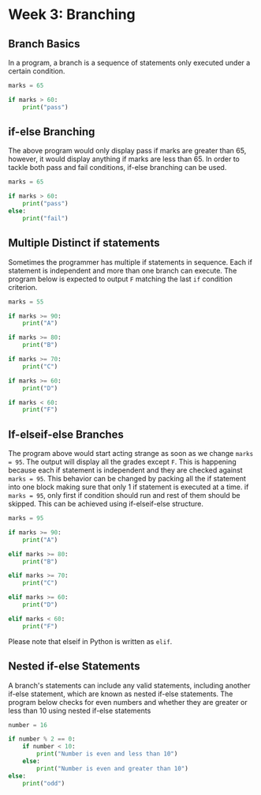 # Week 3: Branching

## Branch Basics
In a program, a branch is a sequence of statements only executed under a certain condition.
```python
marks = 65

if marks > 60:
    print("pass")
```

## if-else Branching
The above program would only display pass if marks are greater than 65, however, it would display anything if marks are less than 65. In order to tackle both pass and fail conditions, if-else branching can be used.
```python
marks = 65

if marks > 60:
    print("pass")
else:
    print("fail")
```

## Multiple Distinct if statements
Sometimes the programmer has multiple if statements in sequence. Each if statement is independent and more than one branch can execute. The program below is expected to output `F` matching the last `if` condition criterion.
```python
marks = 55

if marks >= 90:
    print("A")

if marks >= 80:
    print("B")

if marks >= 70:
    print("C")

if marks >= 60:
    print("D")

if marks < 60:
    print("F")
```

## If-elseif-else Branches
The program above would start acting strange as soon as we change `marks = 95`. The output will display all the grades except `F`. This is happening because each if statement is independent and they are checked against `marks = 95`. This behavior can be changed by packing all the if statement into one block making sure that only 1 if statement is executed at a time. if `marks = 95`, only first if condition should run and rest of them should be skipped. This can be achieved using if-elseif-else structure.
```python
marks = 95

if marks >= 90:
    print("A")

elif marks >= 80:
    print("B")

elif marks >= 70:
    print("C")

elif marks >= 60:
    print("D")

elif marks < 60:
    print("F")

```
Please note that elseif in Python is written as `elif`.

## Nested if-else Statements
A branch's statements can include any valid statements, including another if-else statement, which are known as nested if-else statements. The program below checks for even numbers and whether they are greater or less than 10 using nested if-else statements
```python
number = 16

if number % 2 == 0:
    if number < 10:
        print("Number is even and less than 10")
    else:
        print("Number is even and greater than 10")
else:
    print("odd")

```

